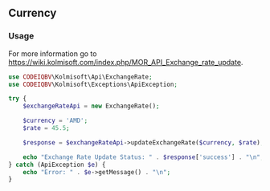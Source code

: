 ## Currency

### Usage
For more information go to https://wiki.kolmisoft.com/index.php/MOR_API_Exchange_rate_update.
```php
use CODEIQBV\Kolmisoft\Api\ExchangeRate;
use CODEIQBV\Kolmisoft\Exceptions\ApiException;

try {
    $exchangeRateApi = new ExchangeRate();

    $currency = 'AMD';
    $rate = 45.5;

    $response = $exchangeRateApi->updateExchangeRate($currency, $rate);

    echo "Exchange Rate Update Status: " . $response['success'] . "\n";
} catch (ApiException $e) {
    echo "Error: " . $e->getMessage() . "\n";
}
```

